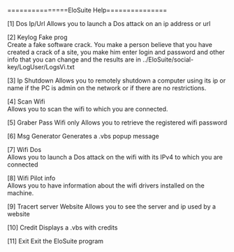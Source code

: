 ===============EloSuite Help===============

[1] Dos Ip/Url 
Allows you to launch a Dos attack on an ip address or url

[2] Keylog Fake prog            
Create a fake software crack. You make a person believe that you have created a crack of a site, you make him enter login and password and other info that you can change and the results are in ../EloSuite/social-key/LogUser/LogsVi.txt

[3] Ip Shutdown
Allows you to remotely shutdown a computer using its ip or name if the PC is admin on the network or if there are no restrictions. 

[4] Scan Wifi  
Allows you to scan the wifi to which you are connected.

[5] Graber Pass Wifi only
Allows you to retrieve the registered wifi password

[6] Msg Generator
Generates a .vbs popup message

[7] Wifi Dos  
Allows you to launch a Dos attack on the wifi with its IPv4 to which you are connected

[8] Wifi Pilot info  
Allows you to have information about the wifi drivers installed on the machine.

[9] Tracert server Website
Allows you to see the server and ip used by a website

[10] Credit
Displays a .vbs with credits

[11] Exit
Exit the EloSuite program
